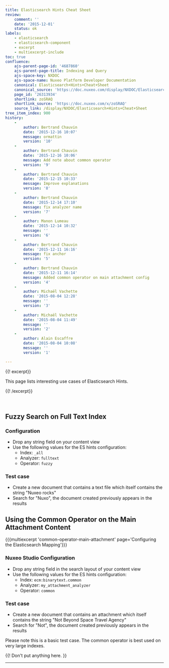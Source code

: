 ```yaml
---
title: Elasticsearch Hints Cheat Sheet
review:
    comment: ''
    date: '2015-12-01'
    status: ok
labels:
    - elasticsearch
    - elasticsearch-component
    - excerpt
    - multiexcerpt-include
toc: true
confluence:
    ajs-parent-page-id: '4687860'
    ajs-parent-page-title: Indexing and Query
    ajs-space-key: NXDOC
    ajs-space-name: Nuxeo Platform Developer Documentation
    canonical: Elasticsearch+Hints+Cheat+Sheet
    canonical_source: 'https://doc.nuxeo.com/display/NXDOC/Elasticsearch+Hints+Cheat+Sheet'
    page_id: '26313934'
    shortlink: zoSRAQ
    shortlink_source: 'https://doc.nuxeo.com/x/zoSRAQ'
    source_link: /display/NXDOC/Elasticsearch+Hints+Cheat+Sheet
tree_item_index: 900
history:
    -
        author: Bertrand Chauvin
        date: '2015-12-16 10:07'
        message: ormattin
        version: '10'
    -
        author: Bertrand Chauvin
        date: '2015-12-16 10:06'
        message: Add note about common operator
        version: '9'
    -
        author: Bertrand Chauvin
        date: '2015-12-15 10:33'
        message: Improve explanations
        version: '8'
    -
        author: Bertrand Chauvin
        date: '2015-12-14 17:10'
        message: fix analyzer name
        version: '7'
    -
        author: Manon Lumeau
        date: '2015-12-14 10:32'
        message: ''
        version: '6'
    -
        author: Bertrand Chauvin
        date: '2015-12-11 16:16'
        message: fix anchor
        version: '5'
    -
        author: Bertrand Chauvin
        date: '2015-12-11 16:14'
        message: Added common operator on main attachment config
        version: '4'
    -
        author: Michaël Vachette
        date: '2015-08-04 12:28'
        message: ''
        version: '3'
    -
        author: Michaël Vachette
        date: '2015-08-04 11:49'
        message: ''
        version: '2'
    -
        author: Alain Escaffre
        date: '2015-08-04 10:08'
        message: ''
        version: '1'

---
```

{{! excerpt}}

This page lists interesting use cases of Elasticsearch Hints.

{{! /excerpt}}

&nbsp;

## Fuzzy Search on Full Text Index

### Configuration

*   Drop any string field on your content view
*   Use the following values for the ES hints configuration:
    *   Index: `_all`
    *   Analyzer: `fulltext`
    *   Operator: `fuzzy`

### Test case

*   Create a new document that contains a text file which itself contains the string "Nuxeo rocks"
*   Search for "Nuxo", the document created previously appears in the results

## Using the Common Operator on the Main Attachment Content

{{{multiexcerpt 'common-operator-main-attachment' page='Configuring the Elasticsearch Mapping'}}}

### Nuxeo Studio Configuration

*   Drop any string field in the search layout of your content view
*   Use the following values for the ES hints configuration:
    *   Index: `ecm:binarytext.common`
    *   Analyzer: `my_attachment_analyzer`
    *   Operator: `common`

### Test case

*   Create a new document that contains an attachment which itself contains the string "Not Beyond Space Travel Agency"
*   Search for "Not", the document created previously appears in the results

Please note this is a basic test case. The common operator is best used on very large indexes.

{{! Don't put anything here. }}

* * *

